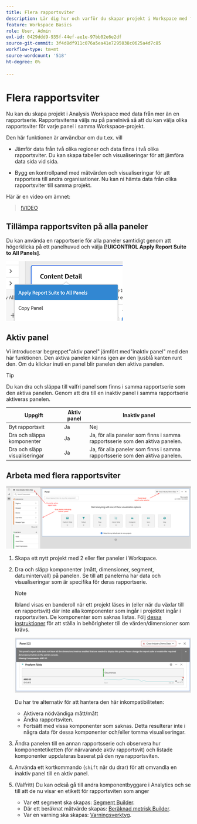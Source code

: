 ```yaml
---
title: Flera rapportsviter
description: Lär dig hur och varför du skapar projekt i Workspace med flera rapportsviter
feature: Workspace Basics
role: User, Admin
exl-id: 0429ddd9-935f-44ef-ae1e-97bb02e6e2df
source-git-commit: 3f4d8df911c076a5ea41e7295038c0625a4d7c85
workflow-type: tm+mt
source-wordcount: '518'
ht-degree: 0%

---
```


# Flera rapportsviter

Nu kan du skapa projekt i Analysis Workspace med data från mer än en rapportserie. Rapportsviterna väljs nu på panelnivå så att du kan välja olika rapportsviter för varje panel i samma Workspace-projekt.

Den här funktionen är användbar om du t.ex. vill

* Jämför data från två olika regioner och data finns i två olika rapportsviter. Du kan skapa tabeller och visualiseringar för att jämföra data sida vid sida.

* Bygg en kontrollpanel med mätvärden och visualiseringar för att rapportera till andra organisationer. Nu kan ni hämta data från olika rapportsviter till samma projekt.

Här är en video om ämnet:

>[!VIDEO](https://video.tv.adobe.com/v/32843/?quality=12)

## Tillämpa rapportsviten på alla paneler

Du kan använda en rapportserie för alla paneler samtidigt genom att högerklicka på ett panelhuvud och välja **[!UICONTROL Apply Report Suite to All Panels]**.

![](assets/apply-rs-all-panels.png)

## Aktiv panel

Vi introducerar begreppet&quot;aktiv panel&quot; jämfört med&quot;inaktiv panel&quot; med den här funktionen. Den aktiva panelen känns igen av den ljusblå kanten runt den. Om du klickar inuti en panel blir panelen den aktiva panelen.

>[!TIP]
>Du kan dra och släppa till valfri panel som finns i samma rapportserie som den aktiva panelen. Genom att dra till en inaktiv panel i samma rapportserie aktiveras panelen.

| Uppgift | Aktiv panel | Inaktiv panel |
| --- | --- | --- |
| Byt rapportsvit | Ja | Nej |
| Dra och släppa komponenter | Ja | Ja, för alla paneler som finns i samma rapportsserie som den aktiva panelen. |
| Dra och släpp visualiseringar | Ja | Ja, för alla paneler som finns i samma rapportsserie som den aktiva panelen. |

## Arbeta med flera rapportsviter

![](assets/mrs-ui.png)

1. Skapa ett nytt projekt med 2 eller fler paneler i Workspace.

1. Dra och släpp komponenter (mått, dimensioner, segment, datumintervall) på panelen. Se till att panelerna har data och visualiseringar som är specifika för deras rapportserie.


   >[!NOTE]
   >Ibland visas en banderoll när ett projekt läses in (eller när du växlar till en rapportsvit) där inte alla komponenter som ingår i projektet ingår i rapportsviten. De komponenter som saknas listas. Följ [dessa instruktioner](/help/admin/admin-console/permissions/product-profile.md) för att ställa in behörigheter till de värden/dimensioner som krävs.

   ![](assets/incompat-rs.png)

   Du har tre alternativ för att hantera den här inkompatibiliteten:
   * Aktivera nödvändiga mått/mått
   * Ändra rapportsviten.
   * Fortsätt med vissa komponenter som saknas. Detta resulterar inte i några data för dessa komponenter och/eller tomma visualiseringar.

1. Ändra panelen till en annan rapportsserie och observera hur komponentetiketten (för närvarande aktiv rapportsvit) och listade komponenter uppdateras baserat på den nya rapportsviten.

1. Använda ett kortkommando (`shift` när du drar) för att omvandla en inaktiv panel till en aktiv panel.

1. (Valfritt) Du kan också gå till andra komponentbyggare i Analytics och se till att de nu visar en etikett för rapportsviten som anger

   * Var ett segment ska skapas: [Segment Builder](https://experienceleague.adobe.com/docs/analytics/components/segmentation/segmentation-workflow/seg-build.html).
   * Där ett beräknat mätvärde skapas: [Beräknad metrisk Builder](https://experienceleague.adobe.com/docs/analytics/components/calculated-metrics/calcmetric-workflow/cm-build-metrics.html).
   * Var en varning ska skapas: [Varningsverktyg](https://experienceleague.adobe.com/docs/analytics/components/alerts/alert-builder.html).
